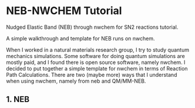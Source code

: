# NEB-NWCHEM Tutorial
Nudged Elastic Band (NEB) through nwchem for SN2 reactions tutorial.

A simple walkthrough and template for NEB runs on nwchem.

When I worked in a natural materials research group, I try to study quantum mechanics simulations. Some software for doing quantum simulations are mostly paid, and I found there is open source software, namely nwchem. I decided to put together a simple template for nwchem in terms of Reaction Path Calculations. There are two (maybe more) ways that I understand when using nwchem, namely from neb and QM/MM-NEB.

## 1. NEB
